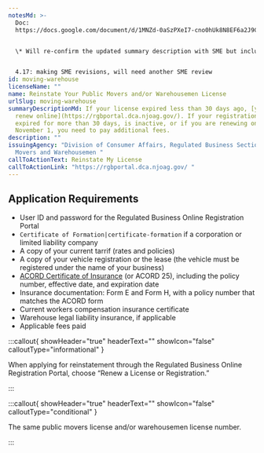 ```yaml
---
notesMd: >-
  Doc:
  https://docs.google.com/document/d/1MNZd-0aSzPXeI7-cno0hUk8N8EF6a2J9Ct3pkKoxuVo/edit?tab=t.0#heading=h.tocgia7rek0i


  \* Will re-confirm the updated summary description with SME but includes a specific date per the SME


  4.17: making SME revisions, will need another SME review
id: moving-warehouse
licenseName: ""
name: Reinstate Your Public Movers and/or Warehousemen License
urlSlug: moving-warehouse
summaryDescriptionMd: If your license expired less than 30 days ago, [you can
  renew online](https://rgbportal.dca.njoag.gov/). If your registration has been
  expired for more than 30 days, is inactive, or if you are renewing on or after
  November 1, you need to pay additional fees.
description: ""
issuingAgency: "Division of Consumer Affairs, Regulated Business Section, Public
  Movers and Warehousemen "
callToActionText: Reinstate My License
callToActionLink: "https://rgbportal.dca.njoag.gov/ "
---
```

## Application Requirements

* User ID and password for the Regulated Business Online Registration Portal
*  `Certificate of Formation|certificate-formation` if a corporation or limited liability company
* A copy of your current tarrif (rates and policies)
* A copy of your vehicle registration or the lease (the vehicle must be registered under the name of your business) 
* [ACORD Certificate of Insurance](https://www.acord.org/docs/default-source/forms/acordcertificatesfaq) (or ACORD 25), including the policy number, effective date, and expiration date
* Insurance documentation: Form E and Form H, with a policy number that matches the ACORD form
* Current workers compensation insurance certificate
* Warehouse legal liability insurance, if applicable 
* Applicable fees paid

:::callout{ showHeader="true" headerText="" showIcon="false" calloutType="informational" }

When applying for reinstatement through the Regulated Business Online Registration Portal, choose “Renew a License or Registration.”

:::

:::callout{ showHeader="true" headerText="" showIcon="false" calloutType="conditional" }

The same public movers license and/or warehousemen license number.

:::